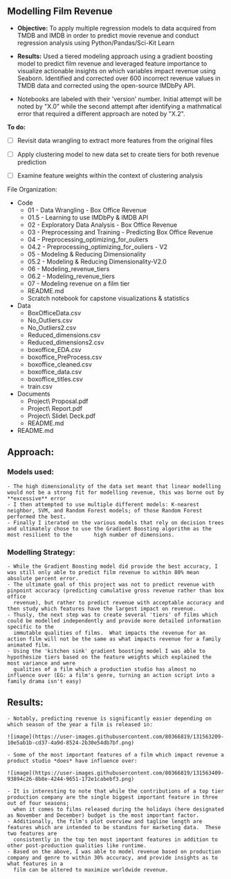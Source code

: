 ## Modelling Film Revenue 

- **Objective:** To apply multiple regression models to data acquired from TMDB and IMDB in order to predict movie revenue and conduct regression analysis using Python/Pandas/Sci-Kit Learn

- **Results:** Used a tiered modeling approach using a gradient boosting model to predict film revenue and leveraged feature importance to visualize actionable insights on which variables impact revenue using Seaborn.  Identified and corrected over 600 incorrect revenue values in TMDB  data and corrected using the open-source IMDbPy API.


- Notebooks are labeled with their 'version' number.  Initial attempt will be noted by "X.0" while the second attempt after identifying a mathmatical error that required a different approach are noted by "X.2".  

**To do:**

- [ ] Revisit data wrangling to extract more features from the original files

- [ ] Apply clustering model to new data set to create tiers for both revenue prediction

- [ ] Examine feature weights within the context of clustering analysis

File Organization:

- Code
  - 01 - Data Wrangling - Box Office Revenue
  - 01.5 - Learning to use IMDbPy & IMDB API
  - 02 - Exploratory Data Analysis - Box Office Revenue
  - 03 - Preprocessing and Training - Predicting Box Office Revenue
  - 04 - Preprocessing_optimizing_for_ouliers
  - 04.2 - Preprocessing_optimizing_for_ouliers - V2
  - 05 - Modeling & Reducing Dimensionality
  - 05.2 - Modeling & Reducing Dimensionality-V2.0
  - 06 - Modeling_revenue_tiers
  - 06.2 - Modeling_revenue_tiers
  - 07 - Modeling revenue on a film tier
  - README.md
  - Scratch notebook for capstone visualizations & statistics
- Data
  - BoxOfficeData.csv
  - No_Outliers.csv
  - No_Outliers2.csv
  - Reduced_dimensions.csv
  - Reduced_dimensions2.csv
  - boxoffice_EDA.csv
  - boxoffice_PreProcess.csv
  - boxoffice_cleaned.csv
  - boxoffice_data.csv
  - boxoffice_titles.csv
  - train.csv
- Documents
  - Project\ Proposal.pdf
  - Project\ Report.pdf
  - Project\ Slide\ Deck.pdf
  - README.md
- README.md



## Approach:

### Models used:
 
    - The high dimensionality of the data set meant that linear modelling would not be a strong fit for modelling revenue, this was borne out by **excessive** error
    - I then attempted to use multiple different models: K-nearest neighbor, SVM, and Random Forest models; of those Random Forest performed the best.
    - Finally I iterated on the various models that rely on decision trees and ultimately chose to use the Gradient Boosting algorithm as the most resilient to the       high number of dimensions.
    
### Modelling Strategy:

    - While the Gradient Boosting model did provide the best accuracy, I was still only able to predict film revenue to within 80% mean absolute percent error.
    - The ultimate goal of this project was not to predict revenue with pinpoint accuracy (predicting cumulative gross revenue rather than box office
      revenue), but rather to predict revenue with acceptable accuracy and then study which features have the largest impact on revenue. 
    - Thusly, the next step was to create several 'tiers' of films which could be modelled independently and provide more detailed information specific to the
      immutable qualities of films.  What impacts the revenue for an action film will not be the same as what impacts revenue for a family animated film.
    - Using the 'kitchen sink' gradient boosting model I was able to hypothesize tiers based on the feature weights which explained the most variance and were
      qualities of a film which a production studio has almost no influence over (EG: a film's genre, turning an action script into a family drama isn't easy)
      
## Results:
    
    - Notably, predicting revenue is significantly easier depending on which season of the year a film is released in: 
    
    ![image](https://user-images.githubusercontent.com/80366819/131563209-10e5ab1b-cd37-4a9d-8524-2b30e54db7bf.png)

    - Some of the most important features of a film which impact revenue a product studio *does* have influence over: 
    
    ![image](https://user-images.githubusercontent.com/80366819/131563409-93894c26-8b8e-4244-9651-172e1cabebf3.png)
    
    - It is interesting to note that while the contributions of a top tier production company are the single biggest important feature in three out of four seasons;
      when it comes to films released during the holidays (here designated as November and December) budget is the most important factor.
    - Additionally, the film's plot overview and tagline length are features which are intended to be standins for marketing data.  These two features are
      consistently in the top ten most important features in addition to other post-production qualities like runtime. 
    - Based on the above, I was able to model revenue based on production company and genre to within 30% accuracy, and provide insights as to what features in a 
      film can be altered to maximize worldwide revenue.

